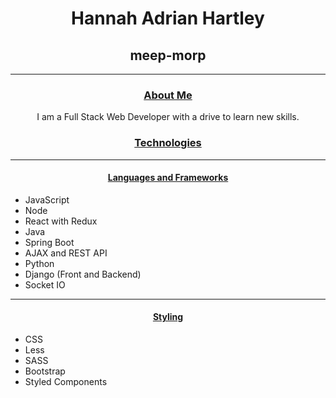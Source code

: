 # Hannah Adrian Hartley

## meep-morp

<hr />

### About Me

<p> I am a Full Stack Web Developer with a drive to learn new skills. </p>

### Technologies

---

#### Languages and Frameworks

- JavaScript
- Node
- React with Redux
- Java
- Spring Boot
- AJAX and REST API
- Python
- Django (Front and Backend)
- Socket IO

---

#### Styling

- CSS
- Less
- SASS
- Bootstrap
- Styled Components

<style>
    * {
        text-align: center;
  }
  ul, ol, li {
      text-align: left;
  }
    h3, h4, h5 {
        text-decoration: underline;
    }
</style>

